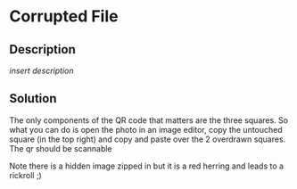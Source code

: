# Corrupted File

## Description

*insert description*

## Solution

The only components of the QR code that matters are the three squares. So what you can do is open the photo in an image editor, copy the untouched square (in the top right) and copy and paste over the 2 overdrawn squares. The qr should be scannable

Note there is a hidden image zipped in but it is a red herring and leads to a rickroll ;)



